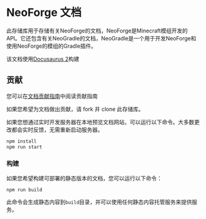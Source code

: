 # NeoForge 文档

此存储库用于存储有关NeoForge的文档，NeoForge是Minecraft模组开发的API。它还包含有关NeoGradle的文档，NeoGradle是一个用于开发NeoForge和使用NeoForge的模组的Gradle插件。

该文档使用[Docusaurus 2](https://docusaurus.io)构建 

## 贡献

您可以在[文档贡献指南](https://docs.neoforged.net/contributing/)中阅读贡献指南 

如果您希望为文档做出贡献，请 fork 并 clone 此存储库。

如果您想通过实时开发服务器在本地预览文档网站，可以运行以下命令。大多数更改都会实时反馈，无需重新启动服务器。

```bash
npm install
npm run start
```

### 构建

如果您希望构建可部署的静态版本的文档，您可以运行以下命令：

```
npm run build
```

此命令会生成静态内容到`build`目录，并可以使用任何静态内容托管服务来提供服务。
